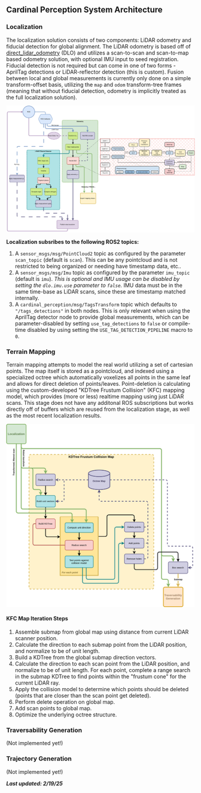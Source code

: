 ## Cardinal Perception System Architecture
### Localization
The localization solution consists of two components: LiDAR odometry and fiducial detection for global alignment. The LiDAR odometry is based off of [direct_lidar_odometry](https://github.com/vectr-ucla/direct_lidar_odometry) (DLO) and utilizes a scan-to-scan and scan-to-map based odometry solution, with optional IMU input to seed registration. Fiducial detection is not required but can come in one of two forms - AprilTag detections or LiDAR-reflector detection (this is custom). Fusion between local and global measurements is currently only done on a simple transform-offset basis, utilizing the `map` and `odom` transform-tree frames (meaning that without fiducial detection, odometry is implicitly treated as the full localization solution).

![localization overview](localization-v050.svg)

**Localization subsribes to the following ROS2 topics:**
1. A `sensor_msgs/msg/PointCloud2` topic as configured by the parameter `scan_topic` (default is `scan`). This can be any pointcloud and is not restricted to being organized or needing have timestamp data, etc..
2. A `sensor_msgs/msg/Imu` topic as configured by the parameter `imu_topic` (default is `imu`). *This is optional and IMU usage can be disabled by setting the `dlo.imu.use` parameter to `false`.* IMU data must be in the same time-base as LiDAR scans, since these are timestamp matched internally.
3. A `cardinal_perception/msg/TagsTransform` topic which defaults to `"/tags_detections"` in both nodes. This is only relevant when using the AprilTag detector node to provide global measurements, which can be parameter-disabled by setting `use_tag_detections` to `false` or compile-time disabled by using setting the `USE_TAG_DETECTION_PIPELINE` macro to `0`.

### Terrain Mapping
Terrain mapping attempts to model the real world utilizing a set of cartesian points. The map itself is stored as a pointcloud, and indexed using a specialized octree which automatically voxelizes all points in the same leaf and allows for direct deletion of points/leaves. Point-deletion is calculating using the custom-developed "KDTree Frustum Collision" (KFC) mapping model, which provides (more or less) realtime mapping using just LiDAR scans. This stage does not have any additonal ROS subscriptions but works directly off of buffers which are reused from the localization stage, as well as the most recent localization results.

![mapping overview](mapping-v050.svg)

#### KFC Map Iteration Steps
1. Assemble submap from global map using distance from current LiDAR scanner position.
2. Calculate the direction to each submap point from the LiDAR position, and normalize to be of unit length.
3. Build a KDTree from the global submap direction vectors.
4. Calculate the direction to each scan point from the LiDAR position, and normalize to be of unit length. For each point, complete a range search in the submap KDTree to find points within the "frustum cone" for the current LiDAR ray.
5. Apply the collision model to determine which points should be deleted (points that are closer than the scan point get deleted).
6. Perform delete operation on global map.
7. Add scan points to global map.
8. Optimize the underlying octree structure.

### Traversability Generation
(Not implemented yet!)

### Trajectory Generation
(Not implemented yet!)

__*Last updated: 2/19/25*__
